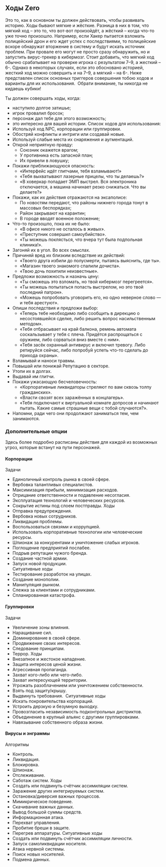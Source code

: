 ## Ходы Zero
Это то, как в основном ты должен действовать, чтобы развивать историю. Ходы бывают мягкие и жёсткие. Разница в них в том, что мягкий ход – это то, что вот-вот произойдёт, а жёсткий – когда что-то уже точно произошло. Например, если Хакер пытается взломать полицейский дрон и его ждет успех с последствиями, то полицейские вскоре обнаружат вторжение в систему и будут искать источник проблем. При провале его могут не просто сразу обнаружить, но и запустить вирус-трекер в кибермозг.
Стоит добавить, что мягкий ход обычно срабатывает на проверке игрока с результатом 7–9, а жесткий – 6-. Однако в некоторых случаях, если это обосновано историей, жесткий ход можно совершить и на 7–9, а мягкий – на 6-.
Ниже представлен список основных триггеров совершения тобою ходов и варианты для их использования. 
Обрати внимание, ты никогда не кидаешь кубики!

Ты должен совершать ходы, когда:
- наступило долгое затишье;
- игрок провалил бросок;
- персонаж дал тебе для этого возможность;
- это интересно для вашей истории.
Список ходов для использования:
- Используй ход NPC, корпорации или группировки.
- Обостряй конфликты и интриги или создавай новые.
- Используй слабые места их снаряжения и аугментаций.
- Открой неприятную правду:  
    - Союзник окажется врагом;  
    - У противника есть запасной план;  
    - Их привели в ловушку;
- Покажи приближающуюся опасность:  
    - «Интерфейс идёт глитчами, тебя взламывают!»  
    - «Тебя выхватывают лазерные прицелы, что ты делаешь?»  
    - «В ховеркар попадает ЭМП выстрел. Вся электроника отключается, а машина начинает резко снижаться. Что вы делаете?»
- Покажи, как их действия отражаются на эксаполисе:  
    - По новостям передают, что районы нижнего города тонут в массовых беспорядках;  
    - Район закрывают на карантин;  
    - В городе вводят военное положение;
- Что-то произошло, пока их не было:  
    - «В офисе никого не осталось в живых».  
    - «Преступник совершил самоубийство».  
    - «Ты можешь поклясться, что вчера тут была подпольная клиника!».
- Загоняй их в угол. Во всех смыслах.
- Причиняй вред их близким вследствие их действий:  
    - «Твоего друга избили до полусмерти, пытаясь выяснить, где ты».  
    - «Магазин твоего знакомого спалили дочиста».  
    - «Твою дочь похитили неизвестные».
- Предложи возможность и назначь цену:  
    - «Ты сможешь это взломать, но твой кибермозг перегреется».  
    - «Ты можешь попытаться попасть выстрелом, но это твой последний патрон».  
    - «Можешь попробовать уговорить его, но одно неверное слово — и тебя арестуют».
- Опиши последствия и предложи выбор:  
    - «Теперь тебе необходимо либо сообщить в дирекцию о несостоявшейся сделке, либо решить вопрос насильственным методом».  
    - «Тебя отбрасывает на край балкона, ремень автомата соскальзывает у тебя с плеча. Придётся распрощаться с оружием, либо сорваться вниз вместе с ним».  
    - «Тебя засёк охранный антивирус и включил тревогу. Либо ретируйся сейчас, либо попробуй успеть что-то сделать до прихода охраны».
- Взламывай и наноси травмы.
- Повышай или понижай Репутацию в секторе.
- Утопи их в долгах.
- Выдавай им глитчи.
- Покажи ужасающую бесчеловечность:  
    - «Корпоративные ликвидаторы стреляют по вам сквозь толпу гражданских».  
    - «Власти свозят всех заражённых в концлагерь».  
    - «Тебя подключают к виртуальной комнате допросов и начинают пытать. Какие самые страшные вещи с тобой случаются?».
- Напомни, ради чего они продолжают заниматься тем, чем занимаются.

### Дополнительные опции
Здесь более подробно расписаны действия для каждой из возможных угроз, которые встанут на пути персонажей.
#### Корпорации
Задачи
- Единоличный контроль рынка в своей сфере.
- Вербовка талантливых специалистов.
- Максимизация прибыли, минимизация расходов.
- Отрицание ответственности и подавление несогласия.
- Эксплуатация технологий и человеческих ресурсов.
- Сокрытие истины под слоем постправды.
Ходы
- Отправка предупреждения.
- Вербовка новых сотрудников.
- Ликвидация проблемы.
- Воспользоваться связями и коррупцией.
- Использовать корпоративные технологии или человеческие ресурсы.
- Шпионаж за конкурентами и уничтожение слабых игроков.
- Поглощение предприятий послабее.
- Подрыв репутации чужого бренда.
- Создание частной армии.
- Запуск новой продукции.  
Ситуативные ходы
- Тестирование разработок на улицах.
- Создание монополии.
- Манипуляция рынком.
- Слежка за клиентами и сотрудниками.
- Спланированная катастрофа.
#### Группировки
Задачи
- Увеличение зоны влияния.
- Наращивание сил.
- Доминирование в своей сфере.
- Продвижение своих интересов.
- Следование принципам.
- Террор.
Ходы
- Внезапное и жестокое нападение.
- Защита интересов ценой жизни.
- Агрессивная пропаганда.
- Захват кого-либо или чего-либо.
- Захват интересующей территории.
- Угрожать разоблачением или уничтожением собственности.
- Взять под защиту/крышу.
- Выдвинуть требования. 
Ситуативные ходы
- Искать покровительства корпораций.
- Устроить дерзкую и безумную выходку.
- Провозгласить независимость подконтрольных дистриктов.
- Объединение в крупный альянс с другими группировками.
- Навязывание собственного образа жизни.
#### Вирусы и энграммы
Алгоритмы
- Контроль.
- Ликвидация.
- Блокировка.
- Шпионаж.
- Отслеживание.
- Саботаж систем.
Ходы
- Создать или подвинуть счётчик ассимиляции систем.
- Заражение других интегрируемых систем.
- Остановка/диверсия важных процессов.
- Мимикрическое поведение.
- Скачивание важных данных.
- Вывод большой суммы средств.
- Информационная атака. 
- Перехват управления.
- Пробитие бреши в защите.
- Перегрев аппаратуры.
Ситуативные ходы
- Создать или подвинуть счётчик ассимиляции личности.
- Запуск самоликвидации носителя.
- Атака нервной системы.
- Поиск новых носителей.
- Подмена данных.